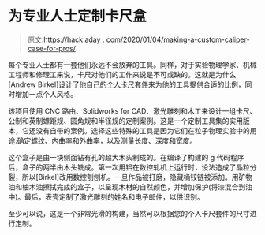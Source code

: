 # 为专业人士定制卡尺盒

> 原文:[https://hack aday . com/2020/01/04/making-a-custom-caliper-case-for-pros/](https://hackaday.com/2020/01/04/making-a-custom-caliper-case-for-pros/)

每个专业人士都有一套他们永远不会放弃的工具。同样，对于实验物理学家、机械工程师和修理工来说，卡尺对他们的工作来说是不可或缺的。这就是为什么[Andrew Birkel]设计了他自己的[个人卡尺套件](https://andrewbirkel.com/05-2019look-like-a-pro-be-like-a-pro-custom-caliper-case/)来为他的工具提供合适的比例，同时增加一点个人风格。

该项目使用 CNC 路由、Solidworks for CAD、激光雕刻和木工来设计一组卡尺、公制和英制螺距规、圆角规和半径规的定制案例。这是一个定制工具集的实用版本，它还没有自带的案例。选择这些特殊的工具是因为它们在粒子物理实验中的用途:确定螺纹、内曲率和外曲率，以及测量长度、深度和宽度。

这个盒子是由一块侧面钻有孔的超大木头制成的。在编译了构建的 g 代码程序后，盒子的两半由木头铣成。第一次用铝在数控轧机上运行时，设法造成了晶粒分裂，所以[Birkel]改用数控刳刨机。一旦作品被打磨，隐藏桶铰链被添加。用矿物油和柚木油擦拭完成的盒子，以呈现木材的自然颜色，并增加保护(将漆混合到油中)。最后，表壳定制了激光雕刻的姓名和电子邮件，以供识别。

至少可以说，这是一个非常光滑的构建，当然可以根据您的个人卡尺套件的尺寸进行定制。